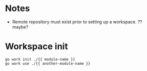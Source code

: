 # Notes
- Remote repository must exist prior to setting up a workspace. ?? maybe?

# Workspace init
```
go work init ./{{ module-name }}
go work use ./{{ another-module-name }}
```